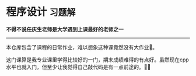 # 程序设计 `习题解`
**不得不说任庆生老师是大学遇到上课最好的老师之一**
***
本仓库包含了课程的日常作业，难以想象这种课竟然没有大作业🐶。

这门课算是我专业课里学得比较好的一门，期末成绩难得的有点好。虽然现在cpp水平也就入门，但至少让我觉得自己敲代码是有一点前途的。🚀🚀
